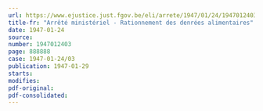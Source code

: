 ```yaml
---
url: https://www.ejustice.just.fgov.be/eli/arrete/1947/01/24/1947012403/justel
title-fr: "Arrêté ministériel - Rationnement des denrées alimentaires"
date: 1947-01-24
source:
number: 1947012403
page: 888888
case: 1947-01-24/03
publication: 1947-01-29
starts:
modifies:
pdf-original:
pdf-consolidated:
---
```


